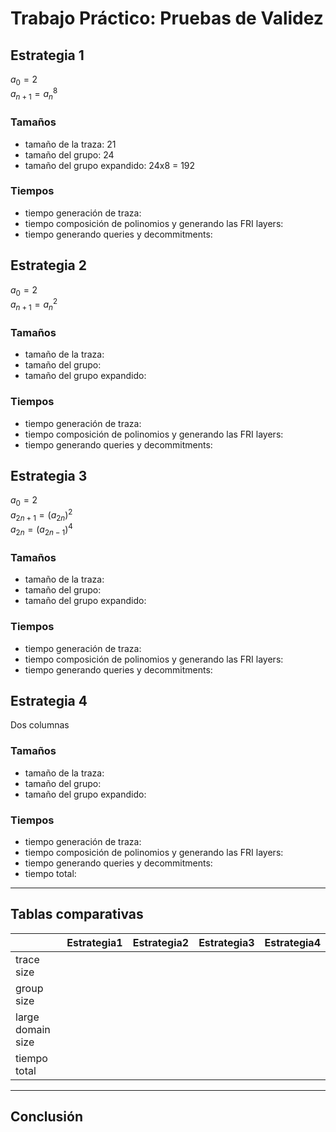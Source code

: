 # Trabajo Práctico: Pruebas de Validez

## Estrategia 1
$a_0 = 2$\
$a_{n+1} = a_n^8$

### Tamaños
* tamaño de la traza: 21
* tamaño del grupo: 24
* tamaño del grupo expandido: 24x8 = 192

### Tiempos
* tiempo generación de traza:
* tiempo composición de polinomios y generando las FRI layers: 
* tiempo generando queries y decommitments: 

## Estrategia 2
$a_0 = 2$\
$a_{n+1} = a_n^2$

### Tamaños
* tamaño de la traza: 
* tamaño del grupo: 
* tamaño del grupo expandido:

### Tiempos
* tiempo generación de traza:
* tiempo composición de polinomios y generando las FRI layers: 
* tiempo generando queries y decommitments: 

## Estrategia 3
$a_0 = 2$\
$a_{2n+1} = (a_{2n})^2$\
$a_{2n} = (a_{2n-1})^4$

### Tamaños
* tamaño de la traza: 
* tamaño del grupo: 
* tamaño del grupo expandido:

### Tiempos
* tiempo generación de traza:
* tiempo composición de polinomios y generando las FRI layers: 
* tiempo generando queries y decommitments: 

## Estrategia 4
Dos columnas

### Tamaños
* tamaño de la traza: 
* tamaño del grupo: 
* tamaño del grupo expandido:

### Tiempos
* tiempo generación de traza:
* tiempo composición de polinomios y generando las FRI layers: 
* tiempo generando queries y decommitments: 
* tiempo total:
---
## Tablas comparativas

|                 |Estrategia1|Estrategia2|Estrategia3|Estrategia4|
|-----------------|-----------|-----------|-----------|-----------|
|trace size       |           |           |           |           |
|group size       |           |           |           |           |
|large domain size|           |           |           |           |
|tiempo total     |           |           |           |           |
---
## Conclusión